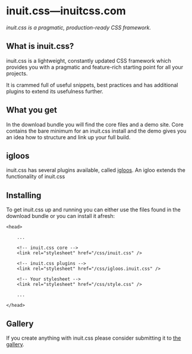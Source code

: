 # inuit.css&mdash;inuitcss.com

<i>inuit.css is a pragmatic, production-ready CSS framework.</i>

## What is inuit.css?

inuit.css is a lightweight, constantly updated CSS framework which provides you with a pragmatic and feature-rich starting point for all your projects.

It is crammed full of useful snippets, best practices and has additional plugins to extend its usefulness further.

## What you get

In the download bundle you will find the core files and a demo site. Core contains the bare minimum for an inuit.css install and the demo gives you an idea how to structure and link up your full build.

## igloos

inuit.css has several plugins available, called [igloos](http://inuitcss.com/#igloos). An igloo extends the functionality of inuit.css

## Installing

To get inuit.css up and running you can either use the files found in the download bundle or you can install it afresh:

    <head>
        
        ...
        
        <!-- inuit.css core -->
        <link rel="stylesheet" href="/css/inuit.css" />
        
        <!-- inuit.css plugins -->
        <link rel="stylesheet" href="/css/igloos.inuit.css" />
        
        <!-- Your stylesheet -->
        <link rel="stylesheet" href="/css/style.css" />
        
        ...
        
    </head>

## Gallery

If you create anything with inuit.css please consider submitting it to [the gallery](http://inuitcss.com/#gallery).